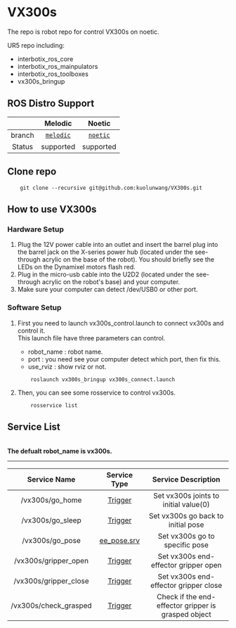 # VX300s

The repo is robot repo for control VX300s on noetic.

UR5 repo including:
* interbotix_ros_core
* interbotix_ros_mainpulators
* interbotix_ros_toolboxes
* vx300s_bringup

## ROS Distro Support

|         | Melodic | Noetic  |
|:-------:|:-------:|:-------:|
| branch | [`melodic`](https://github.com/kuolunwang/VX300s/tree/melodic) | [`noetic`](https://github.com/kuolunwang/VX300s/tree/noetic) |
| Status | supported | supported |

## Clone repo

```
    git clone --recursive git@github.com:kuolunwang/VX300s.git
```

## How to use VX300s

### Hardware Setup

1. Plug the 12V power cable into an outlet and insert the barrel plug into the barrel jack on the X-series power hub (located under the see-through acrylic on the base of the robot). You should briefly see the LEDs on the Dynamixel motors flash red.
2. Plug in the micro-usb cable into the U2D2 (located under the see-through acrylic on the robot's base) and your computer.
3. Make sure your computer can detect /dev/USB0 or other port. 
### Software Setup

1. First you need to launch vx300s_control.launch to connect vx300s and control it.
\
This launch file have three parameters can control.
    * robot_name : robot name. 
    * port : you need see your computer detect which port, then fix this.
    * use_rviz : show rviz or not.
    ```
        roslaunch vx300s_bringup vx300s_connect.launch
    ```

2. Then, you can see some rosservice to control vx300s. 
    ```
        rosservice list
    ``` 

## Service List
\
**The defualt robot_name is vx300s.**

---

| Service Name | Service Type | Service Description |
|:--------:|:--------:|:--------:|
| /vx300s/go_home | [Trigger](http://docs.ros.org/en/melodic/api/std_srvs/html/srv/Trigger.html) | Set vx300s joints to initial value(0) |
|/vx300s/go_sleep| [Trigger](http://docs.ros.org/en/melodic/api/std_srvs/html/srv/Trigger.html) | Set vx300s go back to initial pose |
| /vx300s/go_pose | [ee_pose.srv](https://github.com/kuolunwang/VX300s/blob/main/vx300s_bringup/srv/ee_pose.srv) | Set vx300s go to specific pose |
| /vx300s/gripper_open| [Trigger](http://docs.ros.org/en/melodic/api/std_srvs/html/srv/Trigger.html) | Set vx300s end-effector gripper open |
| /vx300s/gripper_close| [Trigger](http://docs.ros.org/en/melodic/api/std_srvs/html/srv/Trigger.html) | Set vx300s end-effector gripper close |
| /vx300s/check_grasped| [Trigger](http://docs.ros.org/en/melodic/api/std_srvs/html/srv/Trigger.html) | Check if the end-effector gripper is grasped object